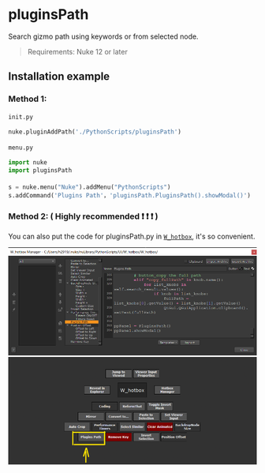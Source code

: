 # pluginsPath

Search gizmo path using keywords or from selected node.

> Requirements: Nuke 12 or later

## Installation example

### Method 1:

`init.py`

```python
nuke.pluginAddPath('./PythonScripts/pluginsPath')
```

`menu.py`

```python
import nuke
import pluginsPath

s = nuke.menu("Nuke").addMenu("PythonScripts")
s.addCommand('Plugins Path'，'pluginsPath.PluginsPath().showModal()')
```

### Method 2: ( Highly recommended :exclamation: :exclamation: :exclamation: )

You can also put the code for pluginsPath.py in [`W_hotbox`](https://www.nukepedia.com/python/ui/w_hotbox), it's so convenient.


<img src="/images/W_hotbox_pluginsPath.png">

<img src="/images/W_hotbox_pluginsPath_2.png">
